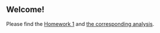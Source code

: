 ## Welcome!

Please find the [Homework 1](https://github.com/BU-IE-582/fall-23-sergentug/blob/main/HW1/IE582_Fall23_Homework1.pdf) and [the corresponding analysis](https://github.com/BU-IE-582/fall-23-sergentug/blob/main/HW1/hw1_sergentug.html).

